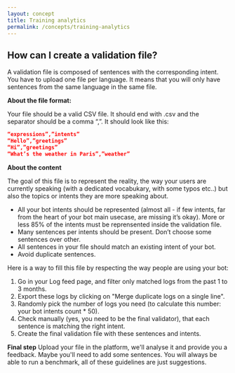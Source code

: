 ```yaml
---
layout: concept
title: Training analytics
permalink: /concepts/training-analytics
---
```


## How can I create a validation file?

A validation file is composed of sentences with the corresponding intent.
You have to upload one file per language. It means that you will only have sentences from the same language in the same file.

**About the file format:**

Your file should be a valid CSV file. It should end with .csv and the separator should be a comma “,”.
It should look like this:

~~~ json
“expressions”,”intents”
“Hello”,”greetings”
“Hi”,”greetings”
“What’s the weather in Paris”,”weather”
~~~

**About the content**

The goal of this file is to represent the reality, the way your users are currently speaking (with a dedicated vocabukary, with some typos etc..) but also the topics or intents they are more speaking about.

* All your bot intents should be represented (almost all - if few intents, far from the heart of your bot main usecase, are missing it’s okay). More or less 85% of the intents must be reprensented inside the validation file.
* Many sentences per intents should be present. Don’t choose some sentences over other.
* All sentences in your file should match an existing intent of your bot.
* Avoid duplicate sentences.

Here is a way to fill this file by respecting the way people are using your bot:

1) Go in your Log feed page, and filter only matched logs from the past 1 to 3 months.
2) Export these logs by clicking on "Merge duplicate logs on a single line".
3) Randomly pick the number of logs you need (to calculate this number: your bot intents count * 50).
4) Check manually (yes, you need to be the final validator), that each sentence is matching the right intent.
5) Create the final validation file with these sentences and intents.

**Final step**
Upload your file in the platform, we'll analyse it and provide you a feedback. Maybe you'll need to add some sentences. You will always be able to run a benchmark, all of these guidelines are just suggestions.
